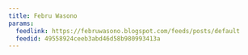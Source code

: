 ```yaml
---
title: Febru Wasono
params:
  feedlink: https://februwasono.blogspot.com/feeds/posts/default
  feedid: 49558924ceeb3abd46d58b980993413a
---
```

